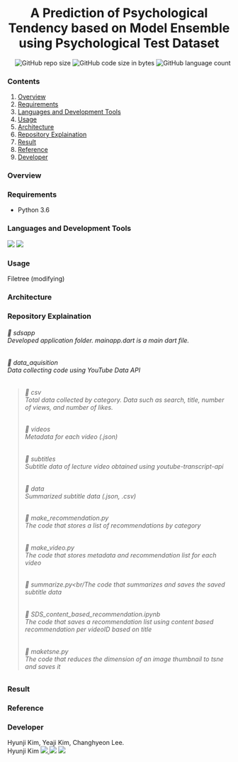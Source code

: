 # <div align=center> A Prediction of Psychological Tendency based on Model Ensemble <br/> using Psychological Test Dataset </div>

<div align=right> <img alt="GitHub repo size" src="https://img.shields.io/github/repo-size/HJK02130/A-Prediction-of-Psychological-Tendency-based-on-Model-Ensemble-using-Psychological-Test-Data?style=flat-square"> <img alt="GitHub code size in bytes" src="https://img.shields.io/github/languages/code-size/HJK02130/A-Prediction-of-Psychological-Tendency-based-on-Model-Ensemble-using-Psychological-Test-Data?style=flat-square"> <img alt="GitHub language count" src="https://img.shields.io/github/languages/count/HJK02130/A-Prediction-of-Psychological-Tendency-based-on-Model-Ensemble-using-Psychological-Test-Data?style=flat-square"> </div>


### Contents
1. [Overview](#overview)
2. [Requirements](#requirements)
3. [Languages and Development Tools](#languages-and-development-tools)
4. [Usage](#usage)
5. [Architecture](#architecture)
6. [Repository Explaination](#repository-explaination)
7. [Result](#result)
8. [Reference](#reference)
9. [Developer](#developer)


### Overview


### Requirements
+ Python 3.6

### Languages and Development Tools
<img src="https://img.shields.io/badge/Python-3766AB?style=flat-square&logo=Python&logoColor=white"/>
<img src="https://img.shields.io/badge/Google Colab-F9AB00?style=flat-square&logo=GoogleColab&logoColor=white"/>

### Usage
Filetree (modifying)

### Architecture

### Repository Explaination
###### 📁 sdsapp<br/>Developed application folder. mainapp.dart is a main dart file.<br/>
###### 📁 data_aquisition<br/>Data collecting code using YouTube Data API
> ###### 📁 csv<br/>Total data collected by category. Data such as search, title, number of views, and number of likes.
> ###### 📁 videos<br/>Metadata for each video (.json)
> ###### 📁 subtitles<br/>Subtitle data of lecture video obtained using youtube-transcript-api
> ###### 📁 data<br/>Summarized subtitle data (.json, .csv)
> ###### 📄 make_recommendation.py<br/>The code that stores a list of recommendations by category
> ###### 📄 make_video.py<br/>The code that stores metadata and recommendation list for each video
> ###### 📄 summarize.py<br/The code that summarizes and saves the saved subtitle data
> ###### 📄 SDS_content_based_recommendation.ipynb<br/>The code that saves a recommendation list using content based recommendation per videoID based on title
> ###### 📄 maketsne.py<br/>The code that reduces the dimension of an image thumbnail to tsne and saves it

### Result


### Reference


### Developer
Hyunji Kim, Yeaji Kim, Changhyeon Lee.
<br />
Hyunji Kim <a href="mailto:hjk021@khu.ac.kr"> <img src ="https://img.shields.io/badge/Gmail-EA4335.svg?&style=flat-squar&logo=Gmail&logoColor=white"/> 
[<img src="https://img.shields.io/badge/Notion-000000?style=flat-square&logo=Notion&logoColor=white"/>](https://read-me.notion.site/Hyunji-Kim-9dbdb62cc84347feb85b3c58225bb63b)
	<a href = "https://github.com/HJK02130"> <img src ="https://img.shields.io/badge/Github-181717.svg?&style=flat-squar&logo=Github&logoColor=white"/> </a>
